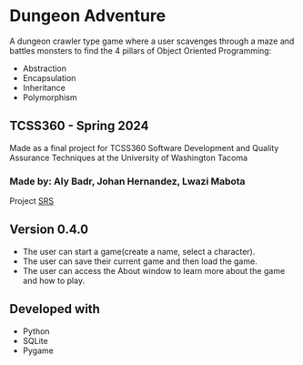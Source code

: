 # Dungeon Adventure
A dungeon crawler type game where a user scavenges through a maze and battles monsters to find the 4 pillars of Object Oriented Programming:
- Abstraction
- Encapsulation
- Inheritance
- Polymorphism
## TCSS360 - Spring 2024
Made as a final project for TCSS360 Software Development and Quality Assurance Techniques at the University of Washington Tacoma
### Made by: Aly Badr, Johan Hernandez, Lwazi Mabota
Project [SRS](https://uwnetid-my.sharepoint.com/:w:/r/personal/mlwazi_uw_edu/Documents/srs_template.docx?d=wc5e45b6c599b42978a3fa66e18cb0a38&csf=1&web=1&e=vqPJ7w)
## Version 0.4.0
- The user can start a game(create a name, select a character).
- The user can save their current game and then load the game.
- The user can access the About window to learn more about the game and how to play.
## Developed with
- Python
- SQLite
- Pygame

